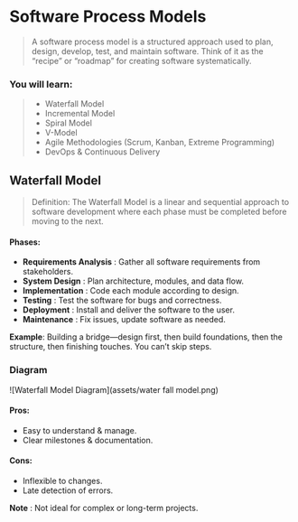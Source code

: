 # Software Process Models
> A software process model is a structured approach used to plan, design, develop, test, and maintain software. Think of it as the “recipe” or “roadmap” for creating software systematically.

### You will learn:
> - Waterfall Model
> - Incremental Model
> - Spiral Model
> - V-Model
> - Agile Methodologies (Scrum, Kanban, Extreme Programming)
> - DevOps & Continuous Delivery

## Waterfall Model
> Definition:
> The Waterfall Model is a linear and sequential approach to software development where each phase must be completed before moving to the next.


#### Phases:
- __Requirements Analysis__ : Gather all software requirements from stakeholders.
- __System Design__ : Plan architecture, modules, and data flow.
- __Implementation__ : Code each module according to design.
- __Testing__ : Test the software for bugs and correctness.
- __Deployment__ : Install and deliver the software to the user.
- __Maintenance__ : Fix issues, update software as needed.

__Example__: Building a bridge—design first, then build foundations, then the structure, then finishing touches. You can’t skip steps.

### Diagram

![Waterfall Model Diagram](assets/water fall model.png)

#### Pros:

- Easy to understand & manage.
- Clear milestones & documentation.

#### Cons:

- Inflexible to changes.
- Late detection of errors.

__Note__ : Not ideal for complex or long-term projects.

